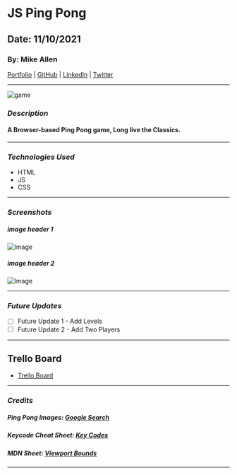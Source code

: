 # JS Ping Pong

## Date: 11/10/2021

### By: Mike Allen

[Portfolio](http://www.be.net/mikeallen) | [GitHub](https://github.com/mikevocalz) | [LinkedIn](https://www.linkedin.com/in/michael-allen-3b538429/) | [Twitter](https://www.twitter.com/mikevocalz)

---

![game](https://pygame-learning-environment.readthedocs.io/en/latest/_images/pong.gif)

### **_Description_**

#### A Browser-based Ping Pong game, Long live the Classics.

---

### **_Technologies Used_**

- HTML
- JS
- CSS

---

### **_Screenshots_**

##### image header 1

![Image](https://cdn.cloudflare.steamstatic.com/steam/apps/492710/ss_dc5a8aafa656f43012623d152f15b2fbf271169d.1920x1080.jpg?t=1572360310)

##### image header 2

![Image](https://www.officelovin.com/wp-content/uploads/2017/03/nanobit-zagreb-8.jpg)

---

### **_Future Updates_**

- [ ] Future Update 1 - Add Levels
- [ ] Future Update 2 - Add Two Players

---

## Trello Board

- [Trello Board](https://trello.com/invite/b/ILeeE673/a3678f58240acba25bb0844e0762c234/js-ping-pong)

---

### **_Credits_**

##### Ping Pong Images: [Google Search](http://www.google.com)

##### Keycode Cheat Sheet: [Key Codes](https://css-tricks.com/snippets/javascript/javascript-keycodes)

##### MDN Sheet: [Viewport Bounds](https://developer.mozilla.org/en-US/docs/Web/API/Element/getBoundingClientRect)

---
